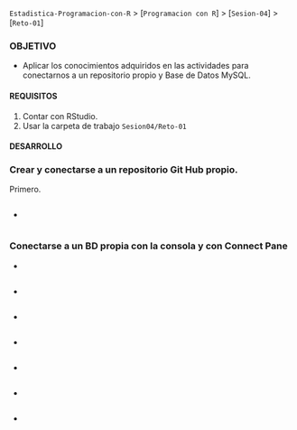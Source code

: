 `Estadistica-Programacion-con-R` > [`Programacion con R`] > [`Sesion-04`] > [`Reto-01`] 

### OBJETIVO
- Aplicar los conocimientos adquiridos en las actividades para conectarnos a un repositorio propio y Base de Datos MySQL.

#### REQUISITOS
1. Contar con RStudio.
1. Usar la carpeta de trabajo `Sesion04/Reto-01`

#### DESARROLLO

### Crear y conectarse a un repositorio Git Hub propio.

Primero. 

```{r}

````
- 

```{r}
````
### Conectarse a un BD propia con la consola y con Connect Pane
-

```{r}

```
-

```{r}

```         
-
```{r}

````
-
```{r}
````
-

```{r}
````
-

```{r}
````
-
```{r}

````


